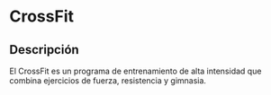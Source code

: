 # CrossFit
## Descripción
El CrossFit es un programa de entrenamiento de alta intensidad que combina ejercicios de fuerza, resistencia y gimnasia.
